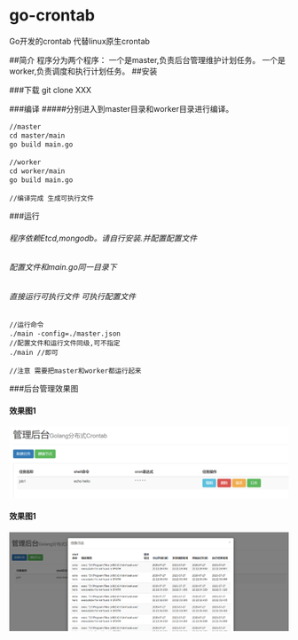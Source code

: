 # go-crontab
Go开发的crontab 代替linux原生crontab

##简介
程序分为两个程序：
一个是master,负责后台管理维护计划任务。
一个是worker,负责调度和执行计划任务。
##安装

###下载
git clone XXX

###编译
#####分别进入到master目录和worker目录进行编译。
```cassandraql
//master
cd master/main
go build main.go

//worker
cd worker/main
go build main.go

//编译完成 生成可执行文件
```
###运行
###### 程序依赖Etcd,mongodb。请自行安装.并配置配置文件
###### 配置文件和main.go同一目录下
###### 直接运行可执行文件  可执行配置文件


```cassandraql
//运行命令
./main -config=./master.json
//配置文件和运行文件同级,可不指定
./main //即可

//注意 需要把master和worker都运行起来
```

###后台管理效果图
#### 效果图1
![效果图](./doc/img/1.png)
#### 效果图1
![效果图](./doc/img/2.png)
